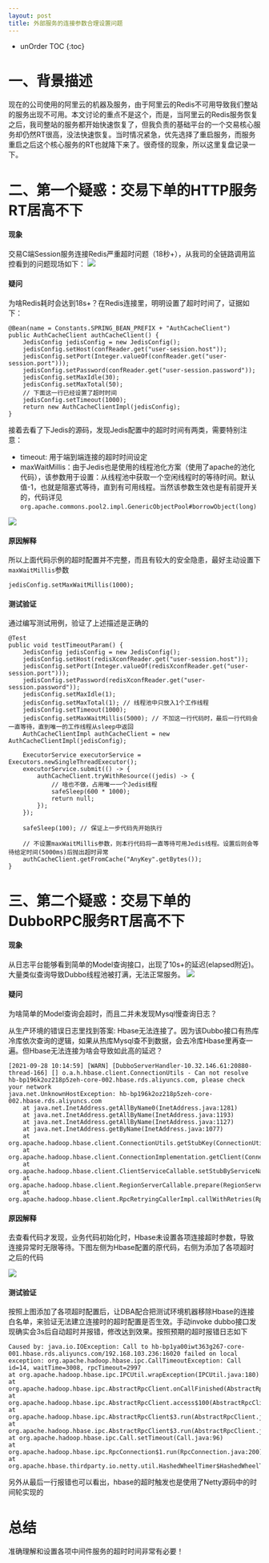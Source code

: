 ```yaml
---
layout: post
title: 外部服务的连接参数合理设置问题
---
```


* unOrder TOC
{:toc}

# 一、背景描述
现在的公司使用的阿里云的机器及服务，由于阿里云的Redis不可用导致我们整站的服务出现不可用。本文讨论的重点不是这个，而是，当阿里云的Redis服务恢复之后，我司整站的服务都开始快速恢复了，但我负责的基础平台的一个交易核心服务却仍然RT很高，没法快速恢复。当时情况紧急，优先选择了重启服务，而服务重启之后这个核心服务的RT也就降下来了。很奇怪的现象，所以这里复盘记录一下。

# 二、第一个疑惑：交易下单的HTTP服务RT居高不下
#### 现象
交易C端Session服务连接Redis严重超时问题（18秒+），从我司的全链路调用监控看到的问题现场如下：
![](/images/2020-05/参数合理设置-C端Session耗时监控.png)

#### 疑问
为啥Redis耗时会达到18s+？在Redis连接里，明明设置了超时时间了，证据如下：
```
@Bean(name = Constants.SPRING_BEAN_PREFIX + "AuthCacheClient")
public AuthCacheClient authCacheClient() {
    JedisConfig jedisConfig = new JedisConfig();
    jedisConfig.setHost(confReader.get("user-session.host"));
    jedisConfig.setPort(Integer.valueOf(confReader.get("user-session.port")));
    jedisConfig.setPassword(confReader.get("user-session.password"));
    jedisConfig.setMaxIdle(30);
    jedisConfig.setMaxTotal(50);
    // 下面这一行已经设置了超时时间
    jedisConfig.setTimeout(1000);
    return new AuthCacheClientImpl(jedisConfig);
}
```

接着去看了下Jedis的源码，发现Jedis配置中的超时时间有两类，需要特别注意：
 - timeout: 用于端到端连接的超时时间设定
 - maxWaitMillis：由于Jedis也是使用的线程池化方案（使用了apache的池化代码），该参数用于设置：从线程池中获取一个空闲线程时的等待时间。默认值-1，也就是阻塞式等待，直到有可用线程。当然该参数生效也是有前提开关的，代码详见`org.apache.commons.pool2.impl.GenericObjectPool#borrowObject(long)`

![](/images/2020-05/参数合理设置-Jedis超时配置图解.png)

#### 原因解释
所以上面代码示例的超时配置并不完整，而且有较大的安全隐患，最好主动设置下`maxWaitMillis`参数    
```
jedisConfig.setMaxWaitMillis(1000);
```

#### 测试验证
通过编写测试用例，验证了上述描述是正确的
```
@Test
public void testTimeoutParam() {
    JedisConfig jedisConfig = new JedisConfig();
    jedisConfig.setHost(redisXconfReader.get("user-session.host"));
    jedisConfig.setPort(Integer.valueOf(redisXconfReader.get("user-session.port")));
    jedisConfig.setPassword(redisXconfReader.get("user-session.password"));
    jedisConfig.setMaxIdle(1);
    jedisConfig.setMaxTotal(1); // 线程池中只放入1个工作线程
    jedisConfig.setTimeout(1000);
    jedisConfig.setMaxWaitMillis(5000); // 不加这一行代码时，最后一行代码会一直等待，直到唯一的工作线程从sleep中返回
    AuthCacheClientImpl authCacheClient = new AuthCacheClientImpl(jedisConfig);
 
    ExecutorService executorService = Executors.newSingleThreadExecutor();
    executorService.submit(() -> {
        authCacheClient.tryWithResource((jedis) -> {
            // 啥也不做，占用唯一一个Jedis线程
            safeSleep(600 * 1000);
            return null;
        });
    });
 
    safeSleep(100); // 保证上一步代码先开始执行
 
    // 不设置maxWaitMillis参数，则本行代码将一直等待可用Jedis线程。设置后则会等待给定时间(5000ms)后抛出超时异常
    authCacheClient.getFromCache("AnyKey".getBytes());
}
```

# 三、第二个疑惑：交易下单的DubboRPC服务RT居高不下
#### 现象
从日志平台能够看到简单的Model查询接口，出现了10s+的延迟(elapsed附近)。大量类似查询导致Dubbo线程池被打满，无法正常服务。
![](/images/2020-05/参数合理设置-Dubbo超时日志截图.png)

#### 疑问
为啥简单的Model查询会超时，而且二并未发现Mysql慢查询日志？

从生产环境的错误日志里找到答案: Hbase无法连接了。因为该Dubbo接口有热库冷库依次查询的逻辑，如果从热库Mysql查不到数据，会去冷库Hbase里再查一遍。但Hbase无法连接为啥会导致如此高的延迟？

```
[2021-09-28 10:14:59] [WARN] [DubboServerHandler-10.32.146.61:20880-thread-166] [] o.a.h.hbase.client.ConnectionUtils - Can not resolve hb-bp196k2oz218p5zeh-core-002.hbase.rds.aliyuncs.com, please check your network
java.net.UnknownHostException: hb-bp196k2oz218p5zeh-core-002.hbase.rds.aliyuncs.com
    at java.net.InetAddress.getAllByName0(InetAddress.java:1281)
    at java.net.InetAddress.getAllByName(InetAddress.java:1193)
    at java.net.InetAddress.getAllByName(InetAddress.java:1127)
    at java.net.InetAddress.getByName(InetAddress.java:1077)
    at org.apache.hadoop.hbase.client.ConnectionUtils.getStubKey(ConnectionUtils.java:233)
    at org.apache.hadoop.hbase.client.ConnectionImplementation.getClient(ConnectionImplementation.java:1192)
    at org.apache.hadoop.hbase.client.ClientServiceCallable.setStubByServiceName(ClientServiceCallable.java:44)
    at org.apache.hadoop.hbase.client.RegionServerCallable.prepare(RegionServerCallable.java:229)
    at org.apache.hadoop.hbase.client.RpcRetryingCallerImpl.callWithRetries(RpcRetryingCallerImpl.java:105)
```

#### 原因解释
去查看代码才发现，业务代码初始化时，Hbase未设置各项连接超时参数，导致连接异常时无限等待。下图左侧为Hbase配置的原代码，右侧为添加了各项超时之后的代码

![](/images/2020-05/参数合理设置-Hbase设置超时diff.png)

#### 测试验证
按照上图添加了各项超时配置后，让DBA配合把测试环境机器移除Hbase的连接白名单，来验证无法建立连接时的超时配置是否生效。手动invoke dubbo接口发现确实会3s后自动超时并报错，修改达到效果。按照预期的超时报错日志如下
```
Caused by: java.io.IOException: Call to hb-bp1ya00iwt363g267-core-001.hbase.rds.aliyuncs.com/192.168.103.236:16020 failed on local exception: org.apache.hadoop.hbase.ipc.CallTimeoutException: Call id=14, waitTime=3008, rpcTimeout=2997
at org.apache.hadoop.hbase.ipc.IPCUtil.wrapException(IPCUtil.java:180)
at org.apache.hadoop.hbase.ipc.AbstractRpcClient.onCallFinished(AbstractRpcClient.java:390)
at org.apache.hadoop.hbase.ipc.AbstractRpcClient.access$100(AbstractRpcClient.java:95)
at org.apache.hadoop.hbase.ipc.AbstractRpcClient$3.run(AbstractRpcClient.java:410)
at org.apache.hadoop.hbase.ipc.AbstractRpcClient$3.run(AbstractRpcClient.java:406)
at org.apache.hadoop.hbase.ipc.Call.setTimeout(Call.java:96)
at org.apache.hadoop.hbase.ipc.RpcConnection$1.run(RpcConnection.java:200)
at org.apache.hbase.thirdparty.io.netty.util.HashedWheelTimer$HashedWheelTimeout.expire(HashedWheelTimer.java:663)
```
另外从最后一行报错也可以看出，hbase的超时触发也是使用了Netty源码中的时间轮实现的

# 总结
准确理解和设置各项中间件服务的超时时间非常有必要！
